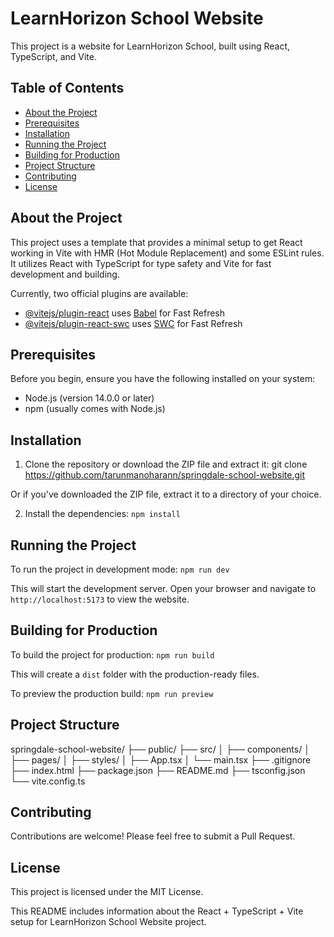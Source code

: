 #  LearnHorizon School Website

This project is a website for LearnHorizon School, built using React, TypeScript, and Vite.

## Table of Contents

- [About the Project](#about-the-project)
- [Prerequisites](#prerequisites)
- [Installation](#installation)
- [Running the Project](#running-the-project)
- [Building for Production](#building-for-production)
- [Project Structure](#project-structure)
- [Contributing](#contributing)
- [License](#license)

## About the Project

This project uses a template that provides a minimal setup to get React working in Vite with HMR (Hot Module Replacement) and some ESLint rules. It utilizes React with TypeScript for type safety and Vite for fast development and building.

Currently, two official plugins are available:
- [@vitejs/plugin-react](https://github.com/vitejs/vite-plugin-react/blob/main/packages/plugin-react/README.md) uses [Babel](https://babeljs.io/) for Fast Refresh
- [@vitejs/plugin-react-swc](https://github.com/vitejs/vite-plugin-react-swc) uses [SWC](https://swc.rs/) for Fast Refresh

## Prerequisites

Before you begin, ensure you have the following installed on your system:

- Node.js (version 14.0.0 or later)
- npm (usually comes with Node.js)

## Installation

1. Clone the repository or download the ZIP file and extract it:
git clone https://github.com/tarunmanoharann/springdale-school-website.git

Or if you've downloaded the ZIP file, extract it to a directory of your choice.
  
2. Install the dependencies:
`npm install`

## Running the Project

To run the project in development mode:
`npm run dev`

This will start the development server. Open your browser and navigate to `http://localhost:5173` to view the website.

## Building for Production

To build the project for production:
`npm run build`

This will create a `dist` folder with the production-ready files.

To preview the production build:
`npm run preview`


## Project Structure

springdale-school-website/
├── public/
├── src/
│   ├── components/
│   ├── pages/
│   ├── styles/
│   ├── App.tsx
│   └── main.tsx
├── .gitignore
├── index.html
├── package.json
├── README.md
├── tsconfig.json
└── vite.config.ts


## Contributing
Contributions are welcome! Please feel free to submit a Pull Request.

## License
This project is licensed under the MIT License.

This README includes information about the React + TypeScript + Vite setup for LearnHorizon School Website project.
